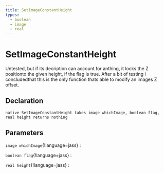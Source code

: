 ```yaml
---
title: SetImageConstantHeight
types:
  - boolean
  - image
  - real
---
```


# SetImageConstantHeight
Untested, but if its decription can account for anthing, it locks the Z positionto the given height, if the flag is true. After a bit of testing i concludedthat this is the only function thats able to modify an images Z offset.

## Declaration

```jass
native SetImageConstantHeight takes image whichImage, boolean flag, real height returns nothing
```

## Parameters
`image whichImage`{!language=jass}
: 

`boolean flag`{!language=jass}
: 

`real height`{!language=jass}
: 
